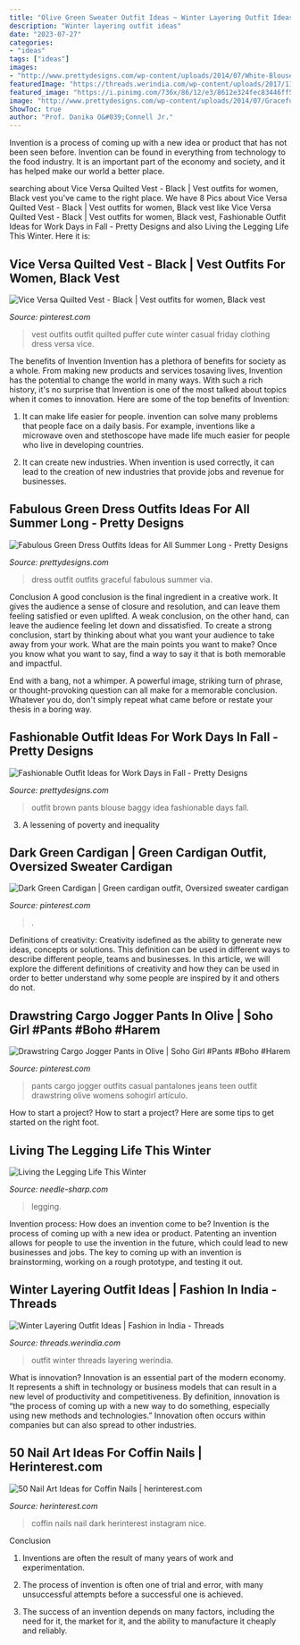 ```yaml
---
title: "Olive Green Sweater Outfit Ideas ~ Winter Layering Outfit Ideas"
description: "Winter layering outfit ideas"
date: "2023-07-27"
categories:
- "ideas"
tags: ["ideas"]
images:
- "http://www.prettydesigns.com/wp-content/uploads/2014/07/White-Blouse-and-Brown-Baggy-Pants-Outfit-Idea.jpg"
featuredImage: "https://threads.werindia.com/wp-content/uploads/2017/11/Skin-fit-bottoms-Threads-WeRIndia.jpg"
featured_image: "https://i.pinimg.com/736x/86/12/e3/8612e324fec83446ff544bfb4ae8088b--vest-outfits-cute-outfits.jpg"
image: "http://www.prettydesigns.com/wp-content/uploads/2014/07/Graceful-Green-Dress-Outfit.jpg"
ShowToc: true
author: "Prof. Danika O&#039;Connell Jr."
---
```



Invention is a process of coming up with a new idea or product that has not been seen before. Invention can be found in everything from technology to the food industry. It is an important part of the economy and society, and it has helped make our world a better place.

	

		
searching about Vice Versa Quilted Vest - Black | Vest outfits for women, Black vest you've came to the right place. We have 8 Pics about Vice Versa Quilted Vest - Black | Vest outfits for women, Black vest like Vice Versa Quilted Vest - Black | Vest outfits for women, Black vest, Fashionable Outfit Ideas for Work Days in Fall - Pretty Designs and also Living the Legging Life This Winter. Here it is:
		
    
## Vice Versa Quilted Vest - Black | Vest Outfits For Women, Black Vest

<img loading=lazy src="https://i.pinimg.com/736x/86/12/e3/8612e324fec83446ff544bfb4ae8088b--vest-outfits-cute-outfits.jpg" onerror="this.onerror=null;this.src='https://tse3.mm.bing.net/th?id=OIP.axVrErzmnFyg46dpbZUGEAHaJ3&amp;pid=15.1';" alt="Vice Versa Quilted Vest - Black | Vest outfits for women, Black vest">

_Source: pinterest.com_

>vest outfits outfit quilted puffer cute winter casual friday clothing dress versa vice. 

	

The benefits of Invention
Invention has a plethora of benefits for society as a whole. From making new products and services tosaving lives, Invention has the potential to change the world in many ways. With such a rich history, it's no surprise that Invention is one of the most talked about topics when it comes to innovation. Here are some of the top benefits of Invention: 
1. It can make life easier for people. invention can solve many problems that people face on a daily basis. For example, inventions like a microwave oven and stethoscope have made life much easier for people who live in developing countries.

2. It can create new industries. When invention is used correctly, it can lead to the creation of new industries that provide jobs and revenue for businesses.

    
## Fabulous Green Dress Outfits Ideas For All Summer Long - Pretty Designs

<img loading=lazy src="http://www.prettydesigns.com/wp-content/uploads/2014/07/Graceful-Green-Dress-Outfit.jpg" onerror="this.onerror=null;this.src='https://tse4.mm.bing.net/th?id=OIP.AH0I2AFIB2CpV7QdVKrHUgHaK2&amp;pid=15.1';" alt="Fabulous Green Dress Outfits Ideas for All Summer Long - Pretty Designs">

_Source: prettydesigns.com_

>dress outfit outfits graceful fabulous summer via. 

	

Conclusion
A good conclusion is the final ingredient in a creative work. It gives the audience a sense of closure and resolution, and can leave them feeling satisfied or even uplifted. A weak conclusion, on the other hand, can leave the audience feeling let down and dissatisfied.
To create a strong conclusion, start by thinking about what you want your audience to take away from your work. What are the main points you want to make? Once you know what you want to say, find a way to say it that is both memorable and impactful.

End with a bang, not a whimper. A powerful image, striking turn of phrase, or thought-provoking question can all make for a memorable conclusion. Whatever you do, don't simply repeat what came before or restate your thesis in a boring way.

    
## Fashionable Outfit Ideas For Work Days In Fall - Pretty Designs

<img loading=lazy src="http://www.prettydesigns.com/wp-content/uploads/2014/07/White-Blouse-and-Brown-Baggy-Pants-Outfit-Idea.jpg" onerror="this.onerror=null;this.src='https://tse2.mm.bing.net/th?id=OIP.MOETqnOCM49vs1RggMdcuQHaKw&amp;pid=15.1';" alt="Fashionable Outfit Ideas for Work Days in Fall - Pretty Designs">

_Source: prettydesigns.com_

>outfit brown pants blouse baggy idea fashionable days fall. 

	

3. A lessening of poverty and inequality 

    
## Dark Green Cardigan | Green Cardigan Outfit, Oversized Sweater Cardigan

<img loading=lazy src="https://i.pinimg.com/736x/01/a2/da/01a2daa88069ecbc40811adcc8704f61.jpg" onerror="this.onerror=null;this.src='https://tse2.mm.bing.net/th?id=OIP.nk5KJpQTJbua77IEjku4RQHaJw&amp;pid=15.1';" alt="Dark Green Cardigan | Green cardigan outfit, Oversized sweater cardigan">

_Source: pinterest.com_

>. 

	

Definitions of creativity:
Creativity isdefined as the ability to generate new ideas, concepts or solutions. This definition can be used in different ways to describe different people, teams and businesses. In this article, we will explore the different definitions of creativity and how they can be used in order to better understand why some people are inspired by it and others do not.

    
## Drawstring Cargo Jogger Pants In Olive | Soho Girl #Pants #Boho #Harem

<img loading=lazy src="https://i.pinimg.com/736x/ad/ff/d7/adffd75991799eaad334bc5850ecd778.jpg" onerror="this.onerror=null;this.src='https://tse4.mm.bing.net/th?id=OIP.gOQrr8lDjaKD_4ij2lTflgAAAA&amp;pid=15.1';" alt="Drawstring Cargo Jogger Pants in Olive | Soho Girl #Pants #Boho #Harem">

_Source: pinterest.com_

>pants cargo jogger outfits casual pantalones jeans teen outfit drawstring olive womens sohogirl artículo. 

	

How to start a project?
How to start a project? Here are some tips to get started on the right foot.

    
## Living The Legging Life This Winter

<img loading=lazy src="https://cdn.shopify.com/s/files/1/2016/4075/files/5_9719ea03-0fc4-4259-b337-76dcaae05341_480x480.png?v=1607961968" onerror="this.onerror=null;this.src='https://tse4.mm.bing.net/th?id=OIP.Ik2Pp7AzWjqOGJTDXxsNogHaCf&amp;pid=15.1';" alt="Living the Legging Life This Winter">

_Source: needle-sharp.com_

>legging. 

	

Invention process: How does an invention come to be?
Invention is the process of coming up with a new idea or product. Patenting an invention allows for people to use the invention in the future, which could lead to new businesses and jobs. The key to coming up with an invention is brainstorming, working on a rough prototype, and testing it out.

    
## Winter Layering Outfit Ideas | Fashion In India - Threads

<img loading=lazy src="https://threads.werindia.com/wp-content/uploads/2017/11/Skin-fit-bottoms-Threads-WeRIndia.jpg" onerror="this.onerror=null;this.src='https://tse3.mm.bing.net/th?id=OIP.McGwTp0j_319lM-a3ZkpQAHaOh&amp;pid=15.1';" alt="Winter Layering Outfit Ideas | Fashion in India - Threads">

_Source: threads.werindia.com_

>outfit winter threads layering werindia. 

	

What is innovation?
Innovation is an essential part of the modern economy. It represents a shift in technology or business models that can result in a new level of productivity and competitiveness. By definition, innovation is “the process of coming up with a new way to do something, especially using new methods and technologies.” Innovation often occurs within companies but can also spread to other industries.

    
## 50 Nail Art Ideas For Coffin Nails | Herinterest.com

<img loading=lazy src="http://www.herinterest.com/wp-content/uploads/2016/09/coffin-nails_10.jpg" onerror="this.onerror=null;this.src='https://tse1.mm.bing.net/th?id=OIP.shMYNdBNlQlx4VDWiItR-QHaJ4&amp;pid=15.1';" alt="50 Nail Art Ideas for Coffin Nails | herinterest.com">

_Source: herinterest.com_

>coffin nails nail dark herinterest instagram nice. 

	

Conclusion
1. Inventions are often the result of many years of work and experimentation.
2. The process of invention is often one of trial and error, with many unsuccessful attempts before a successful one is achieved.

3. The success of an invention depends on many factors, including the need for it, the market for it, and the ability to manufacture it cheaply and reliably.

